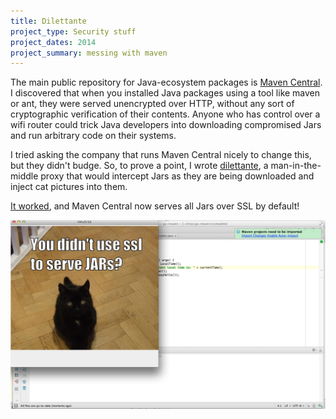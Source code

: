 ```yaml
---
title: Dilettante
project_type: Security stuff
project_dates: 2014
project_summary: messing with maven
---
```


The main public repository for Java-ecosystem packages is [Maven Central](http://search.maven.org/). I discovered that when you installed Java packages using a tool like maven or ant, they were served unencrypted over HTTP, without any sort of cryptographic verification of their contents. Anyone who has control over a wifi router could trick Java developers into downloading compromised Jars and run arbitrary code on their systems.

I tried asking the company that runs Maven Central nicely to change this, but they didn't budge. So, to prove a point, I wrote [dilettante](https://github.com/mveytsman/dilettante), a man-in-the-middle proxy that would intercept Jars as they are being downloaded and inject cat pictures into them.

[It worked](http://blog.sonatype.com/2014/07/ssl_connectivity_for_central/), and Maven Central now serves all Jars over SSL by default!

![dilettante](/img/dilettante.screenshot.png)
